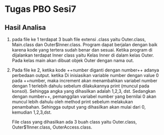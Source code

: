 # Tugas PBO Sesi7
## Hasil Analisa
1. pada file ke 1 terdapat 3 buah file extensi .class yaitu Outer.class, Main.class dan
Outer$Inner.class. Program dapat berjalan dengan baik karena kode yang tertera sudah benar dan sesuai. Ketika program di dijalankan terdapat Inner class
yaitu Kelas Inner di dalam kelas Outer. Pada kelas main akan dibuat objek Outer dengan nama out.

2. Pada file ke 2, ketika kode ++number diganti dengan number++ adanya perbedaan output.
ketika Di inisiasikan variable number dengan value 0 pada ++number, maka increment akan menambahkan variabel number dengan 1 terlebih dahulu
sebelum dilakukannya print (muncul pada konsol). Sehingga angka yang dihasilkan adalah 1,2,3, dst.
Sedangkan dengan number++, pemanggilan variabel number yang bernilai 0 akan muncul lebih dahulu oleh method print sebelum melakukan penambahan. Sehingga output yang dihasilkan akan mulai dari 0, kemudian 1,2,3,dst.

	File class yang dihasilkan ada 3 buah class yaitu Outer.class, Outer$1Inner.class,
OuterAccess.class.
